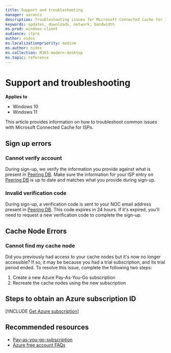 ```yaml
---
title: Support and troubleshooting
manager: aaroncz
description: Troubleshooting issues for Microsoft Connected Cache for ISP
keywords: updates, downloads, network, bandwidth
ms.prod: windows-client
audience: itpro
author: nidos
ms.localizationpriority: medium
ms.author: nidos
ms.collection: M365-modern-desktop
ms.topic: reference
---
```


# Support and troubleshooting

**Applies to**

- Windows 10
- Windows 11

This article provides information on how to troubleshoot common issues with Microsoft Connected Cache for ISPs.
## Sign up errors

### Cannot verify account

During sign-up, we verify the information you provide against what is present in [Peering DB](https://www.peeringdb.com/). Make sure the information for your ISP entry on [Peering DB](https://www.peeringdb.com/) is up to date and matches what you provide during sign-up.

### Invalid verification code

During sign-up, a verification code is sent to your NOC email address present in [Peering DB](https://www.peeringdb.com/). This code expires in 24 hours. If it's expired, you'll need to request a new verification code to complete the sign-up.  

## Cache Node Errors  

### Cannot find my cache node

Did you previously had access to your cache nodes but it's now no longer accessible? If so, it may be because you had a trial subscription, and its trial period ended. To resolve this issue, complete the following two steps:

1. Create a new Azure Pay-As-You-Go subscription  
1. Recreate the cache nodes using the new subscription

## Steps to obtain an Azure subscription ID

<!--Using include file, get-azure-subscription.md, for shared content-->
[!INCLUDE [Get Azure subscription](includes/get-azure-subscription.md)]

## Recommended resources

- [Pay-as-you-go-subscription](https://azure.microsoft.com/offers/ms-azr-0003p/)
- [Azure free account FAQs](https://azure.microsoft.com/free/free-account-faq/)

